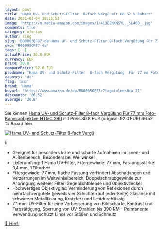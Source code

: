 ```yaml
---
layout: post
title: 'Hama UV- und Schutz-Filter  8-fach Vergü mit 66.52 % Rabatt'
date: 2021-03-04 18:53:53
image: 'https://m.media-amazon.com/images/I/413BZKXNSYL._SL400_.jpg'
comments: true
category: ofertas
author: ring
slug: 'B00005QF87-de Hama UV- und Schutz-Filter 8-fach Vergütung Für 77 mm...'
sku: 'B00005QF87-de'
tags: [  ]
actualPrice: 30.8 EUR
currency: EUR
price: 30.8
comparePrice: 92.0 EUR
prodname: 'Hama UV- und Schutz-Filter  8-fach Vergütung  Für 77 mm Foto-Kameraobjektive  HTMC  390'
country: 'de'
flag: '🇩🇪'
brand: 'Hama'
buyurl: 'https://www.amazon.de/dp/B00005QF87/?tag=tolees0ca-21'
descuento: '66.52'
average: '30.8'
---
```


Sie können [Hama UV- und Schutz-Filter  8-fach Vergütung  Für 77 mm Foto-Kameraobjektive  HTMC  390](https://www.amazon.de/dp/B00005QF87/?tag=tolees0ca-21) mit Preis 30.8 EUR (original: 92.0 EUR) 66.52 % Rabatt hier:

[![Hama UV- und Schutz-Filter  8-fach Vergü](https://m.media-amazon.com/images/I/413BZKXNSYL._SL400_.jpg)](https://www.amazon.de/dp/B00005QF87/?tag=tolees0ca-21)

ℹ️:

- Geeignet für besonders klare und scharfe Aufnahmen im Innen- und Außenbereich, Besonders bei Weitwinkel
- Lieferumfang: 1 Hama UV-Filter, Filtergewinde: 77 mm, Fassungsstärke: 3,4 mm, 1 Filterbox
- Filtergewinde: 77 mm, flache Fassung verhindert Abschattungen und Verzerrungen im Weitwinkelbereich, Doppelschraubgewinde zur Anbringung weiterer Filter, Gegenlichtblende und Objektivdeckel
- Hochwertiges Objektivglas: Verminderung von Reflexionen durch mehrfachvergütete (jeweils vier Schichten auf jeder Seite) Glaslinse mit schwarzer Metallfassung, Kratzfest und lichtdurchlässig
- 77-mm-UV-Filter für eine Verbesserung von Bildschärfe, Kontrast und Farbsättigung, Sperrung von UV-Strahlen bis 390 NM - Permanente Verwendung schützt Linse vor Stößen und Schmutz

[🛒 Hier!!](https://www.amazon.de/dp/B00005QF87/?tag=tolees0ca-21)
